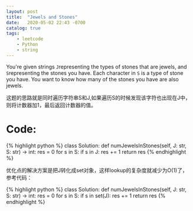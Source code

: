 ```yaml
---
layout: post
title:  "Jewels and Stones"
date:   2020-05-02 22:43 -0700
catalog: true
tags:
    - leetcode
    - Python
    - string
---
```

You're given strings  `J`representing the types of stones that are jewels, and  `S`representing the stones you have.  Each character in `S` is a type of stone you have.  You want to know how many of the stones you have are also jewels.

这题的思路就是同时遍历字符串S和J,如果遍历S的时候发现该字符也出现在J中，则将计数器加1，最后返回计数器的值。

# **Code**:

{% highlight python %}
class Solution:
    def numJewelsInStones(self, J: str, S: str) -> int:
        res = 0
        for s in S:
            if s in J:
                res += 1
        return res
{% endhighlight %}

优化点的解决方案是把J转化成set对象，这样lookup的复杂度就减少为O(1)了，参考代码：

{% highlight python %}
class Solution:
    def numJewelsInStones(self, J: str, S: str) -> int:
        res = 0
        for s in S:
            if s in set(J):
                res += 1
        return res
{% endhighlight %}